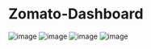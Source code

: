 # Zomato-Dashboard

![image](https://github.com/user-attachments/assets/d4c3a924-c1dd-4060-883b-85f412b2a492)
![image](https://github.com/user-attachments/assets/28cfcfa9-ea94-4f96-a44a-98bed523bb55)
![image](https://github.com/user-attachments/assets/29733aa1-3288-4991-b3b6-5aaf64ca4e47)
![image](https://github.com/user-attachments/assets/c1ee3ea7-6318-48ec-a438-e867ec504ef0)


